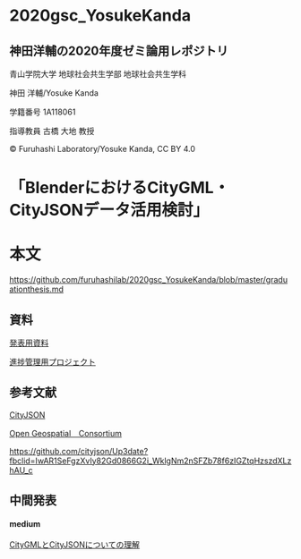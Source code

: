 # 2020gsc_YosukeKanda
## 神田洋輔の2020年度ゼミ論用レポジトリ


青山学院大学 地球社会共生学部 地球社会共生学科

神田 洋輔/Yosuke Kanda

学籍番号 1A118061

指導教員 古橋 大地 教授

© Furuhashi Laboratory/Yosuke Kanda, CC BY 4.0

# 「BlenderにおけるCityGML・CityJSONデータ活用検討」


# 本文
https://github.com/furuhashilab/2020gsc_YosukeKanda/blob/master/graduationthesis.md

## 資料
[発表用資料](https://docs.google.com/presentation/d/1GYH8xZmG5hdMV4ALacE_GjkqrAvXOtAq7JkklfuxvWw/edit#slide=id.gb424d91fe4_1_106)

[進捗管理用プロジェクト](https://github.com/furuhashilab/sotsuron2020/projects/12) 

## 参考文献

[CityJSON](https://www.cityjson.org/?fbclid=IwAR2qGhwuOjjMN8NJ14gdr5Mdx_koj0eWfSU4FFag1oM0va7GIv1a65hd1SU)

[Open Geospatial　Consortium](https://www.ogc.org/standards/citygml?fbclid=IwAR3tZ6tZ3Dawp9QfzEMWeXu_fIWNRnAjjT_9pSpY1Q5d0GhqqYZSEj7OToU)

https://github.com/cityjson/Up3date?fbclid=IwAR1SeFgzXvIy82Gd0866G2i_WklgNm2nSFZb78f6zIGZtqHzszdXLzhAU_c

## 中間発表
#### medium
[CityGMLとCityJSONについての理解](https://tidacancan.medium.com/citygml%E3%81%A8cityjson%E3%81%AB%E3%81%A4%E3%81%84%E3%81%A6-%E3%82%A2%E3%83%89%E3%83%99%E3%83%B3%E3%83%88%E3%82%AB%E3%83%AC%E3%83%B3%E3%83%80%E3%83%BC12%E6%9C%8816%E6%97%A5-84cde663c429)


